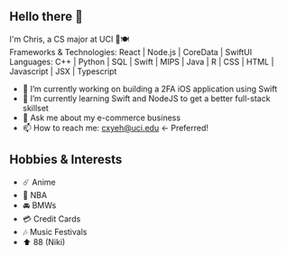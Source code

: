 ## Hello there 👋

I'm Chris, a CS major at UCI 🐜🍽️  
Frameworks & Technologies: React | Node.js | CoreData | SwiftUI  
Languages: C++ | Python | SQL | Swift | MIPS | Java | R | CSS | HTML | Javascript | JSX | Typescript  


- 🔭 I’m currently working on building a 2FA iOS application using Swift  
- 🌱 I’m currently learning Swift and NodeJS to get a better full-stack skillset  
- 💬 Ask me about my e-commerce business  
- 📫 How to reach me: cxyeh@uci.edu  <- Preferred!  


## Hobbies & Interests
- ☄️ Anime  
- 🏀 NBA  
- 🚘 BMWs  
- 💳 Credit Cards  
- 🎶 Music Festivals  
- ⬆️ 88 (Niki)


<!--
**dopherdo/dopherdo** is a ✨ _special_ ✨ repository because its `README.md` (this file) appears on your GitHub profile.

Here are some ideas to get you started:

- 🔭 I’m currently working on ...
- 🌱 I’m currently learning ...
- 👯 I’m looking to collaborate on ...
- 🤔 I’m looking for help with ...
- 💬 Ask me about ...
- 📫 How to reach me: ...
- 😄 Pronouns: ...
- ⚡ Fun fact: ...
-->
